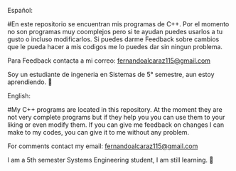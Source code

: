 Español:

#En este repositorio se encuentran mis programas de C++.
Por el momento no son programas muy coomplejos pero si te ayudan puedes usarlos a tu gusto o incluso modificarlos. 
Si puedes darme Feedback sobre cambios que le pueda hacer a mis codigos me lo puedes dar sin ningun problema.

Para Feedback contacta a mi correo: fernandoalcaraz115@gmail.com

Soy un estudiante de ingeneria en Sistemas de 5° semestre, aun estoy aprendiendo. 🥇

English:

#My C++ programs are located in this repository. 
At the moment they are not very complete programs but if they help you you can use them to your liking or even modify them. 
If you can give me feedback on changes I can make to my codes, you can give it to me without any problem.

For comments contact my email: fernandoalcaraz115@gmail.com

I am a 5th semester Systems Engineering student, I am still learning. 🥇
